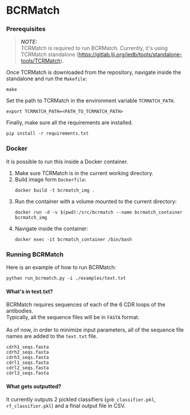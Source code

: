 # BCRMatch

### Prerequisites
> **_NOTE:_** <br>
> TCRMatch is required to run BCRMatch. Currently, it's using TCRMatch standalone (https://gitlab.lji.org/iedb/tools/standalone-tools/TCRMatch).

Once TCRMatch is downloaded from the repository, navigate inside the standalone and run the `Makefile`:
```
make
```

Set the path to TCRMatch in the environment variable `TCRMATCH_PATH`.
```
export TCRMATCH_PATH=<PATH_TO_TCRMATCH_PATH>
```

Finally, make sure all the requirements are installed.
```
pip install -r requirements.txt
```

### Docker
It is possible to run this inside a Docker container.
1. Make sure TCRMatch is in the current working directory.
2. Build image form `Dockerfile`:
    ```
    docker build -t bcrmatch_img .
    ```
3. Run the container with a volume mounted to the current directory:
   ```
   docker run -d -v $(pwd):/src/bcrmatch --name bcrmatch_container bcrmatch_img
   ```
4. Navigate inside the container:
   ```
   docker exec -it bcrmatch_container /bin/bash
   ```


### Running BCRMatch
Here is an example of how to run BCRMatch:
```
python run_bcrmatch.py -i ./examples/text.txt
```

#### What's in text.txt?
BCRMatch requires sequences of each of the 6 CDR loops of the antibodies.<br>Typically, all the sequence files will be in `FASTA` format.
<br><br>
As of now, in order to minimize input parameters, all of the sequence file names are added to the `text.txt` file.
```
cdrh1_seqs.fasta
cdrh2_seqs.fasta
cdrh3_seqs.fasta
cdrl1_seqs.fasta
cdrl2_seqs.fasta
cdrl3_seqs.fasta
```

#### What gets outputted?
It currently outputs 2 pickled classifiers (`gnb_classifier.pkl`, `rf_classifier.pkl`) and a final output file in CSV.